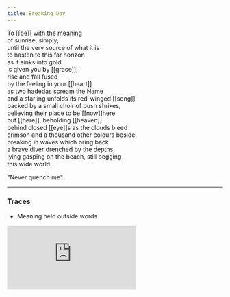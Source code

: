 ```yaml
---
title: Breaking Day
---
```


To [[be]] with the meaning  
of sunrise, simply,   
until the very source of what it is  
to hasten to this far horizon  
as it sinks into gold  
is given you by [[grace]];  
rise and fall fused  
by the feeling in your [[heart]]  
as two hadedas scream the Name  
and a starling unfolds its red-winged [[song]]  
backed by a small choir of bush shrikes,   
believing their place to be [[now]]here   
but [[here]], beholding [[heaven]]  
behind closed [[eye]]s as the clouds bleed  
crimson and a thousand other colours beside,  
breaking in waves which bring back  
a brave diver drenched by the depths,   
lying gasping on the beach, still begging  
this wide world:  
  
"Never quench me".   

---

### Traces

* Meaning held outside words

<iframe class="video" src="https://www.youtube-nocookie.com/embed/QtiTfejYpgs" frameborder="0" allow="accelerometer; autoplay; encrypted-media; gyroscope; picture-in-picture" allowfullscreen></iframe>